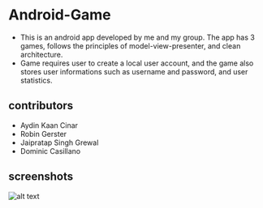 # Android-Game
- This is an android app developed by me and my group. The app has 3 games, follows the principles of model-view-presenter, and clean architecture.
- Game requires user to create a local user account, and the game also stores user informations such as username and password, and user statistics.
## contributors
* Aydin Kaan Cinar
* Robin Gerster
* Jaipratap Singh Grewal
* Dominic Casillano
## screenshots
![alt text]()
